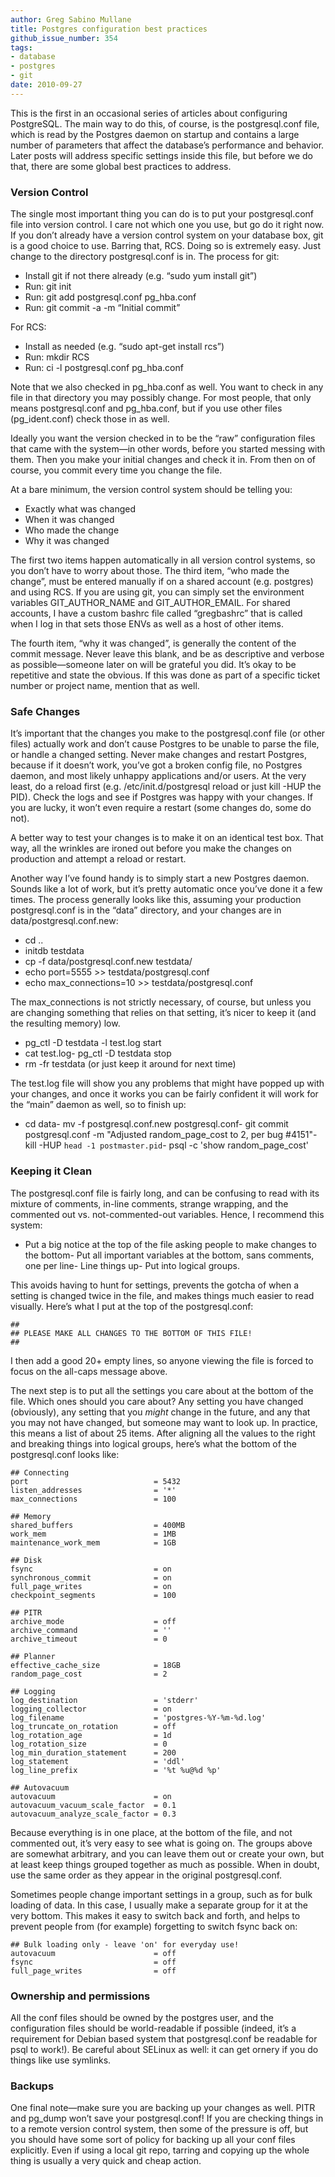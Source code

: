 ```yaml
---
author: Greg Sabino Mullane
title: Postgres configuration best practices
github_issue_number: 354
tags:
- database
- postgres
- git
date: 2010-09-27
---
```


This is the first in an occasional series of articles about configuring PostgreSQL. The main way to do this, of course, is the postgresql.conf file, which is read by the Postgres daemon on startup and contains a large number of parameters that affect the database’s performance and behavior. Later posts will address specific settings inside this file, but before we do that, there are some global best practices to address.

### Version Control

The single most important thing you can do is to put your postgresql.conf file into version control. I care not which one you use, but go do it right now. If you don’t already have a version control system on your database box, git is a good choice to use. Barring that, RCS. Doing so is extremely easy. Just change to the directory postgresql.conf is in. The process for git:

- Install git if not there already (e.g. “sudo yum install git”)
- Run: git init
- Run: git add postgresql.conf pg_hba.conf
- Run: git commit -a -m “Initial commit”

For RCS:

- Install as needed (e.g. “sudo apt-get install rcs”)
- Run: mkdir RCS
- Run: ci -l postgresql.conf pg_hba.conf

Note that we also checked in pg_hba.conf as well. You want to check in any file in that directory you may possibly change. For most people, that only means postgresql.conf and pg_hba.conf, but if you use other files (pg_ident.conf) check those in as well.

Ideally you want the version checked in to be the “raw” configuration files that came with the system—​in other words, before you started messing with them. Then you make your initial changes and check it in. From then on of course, you commit every time you change the file.

At a bare minimum, the version control system should be telling you:

- Exactly what was changed
- When it was changed
- Who made the change
- Why it was changed

The first two items happen automatically in all version control systems, so you don’t have to worry about those. The third item, “who made the change”, must be entered manually if on a shared account (e.g. postgres) and using RCS. If you are using git, you can simply set the environment variables GIT_AUTHOR_NAME and GIT_AUTHOR_EMAIL. For shared accounts, I have a custom bashrc file called “gregbashrc” that is called when I log in that sets those ENVs as well as a host of other items.

The fourth item, “why it was changed”, is generally the content of the commit message. Never leave this blank, and be as descriptive and verbose as possible—​someone later on will be grateful you did. It’s okay to be repetitive and state the obvious. If this was done as part of a specific ticket number or project name, mention that as well.

### Safe Changes

It’s important that the changes you make to the postgresql.conf file (or other files) actually work and don’t cause Postgres to be unable to parse the file, or handle a changed setting. Never make changes and restart Postgres, because if it doesn’t work, you’ve got a broken config file, no Postgres daemon, and most likely unhappy applications and/or users. At the very least, do a reload first (e.g. /etc/init.d/postgresql reload or just kill -HUP the PID). Check the logs and see if Postgres was happy with your changes. If you are lucky, it won’t even require a restart (some changes do, some do not).

A better way to test your changes is to make it on an identical test box. That way, all the wrinkles are ironed out before you make the changes on production and attempt a reload or restart.

Another way I’ve found handy is to simply start a new Postgres daemon. Sounds like a lot of work, but it’s pretty automatic once you’ve done it a few times. The process generally looks like this, assuming your production postgresql.conf is in the “data” directory, and your changes are in data/postgresql.conf.new:

- cd ..
- initdb testdata
- cp -f data/postgresql.conf.new testdata/
- echo port=5555 >> testdata/postgresql.conf
- echo max_connections=10 >> testdata/postgresql.conf

The max_connections is not strictly necessary, of course, but unless you are changing something that relies on that setting, it’s nicer to keep it (and the resulting memory) low.

- pg_ctl -D testdata -l test.log start
- cat test.log- pg_ctl -D testdata stop
- rm -fr testdata (or just keep it around for next time)

The test.log file will show you any problems that might have popped up with your changes, and once it works you can be fairly confident it will work for the “main” daemon as well, so to finish up:

- cd data- mv -f postgresql.conf.new postgresql.conf- git commit postgresql.conf -m "Adjusted random_page_cost to 2, per bug #4151"- kill -HUP `head -1 postmaster.pid`- psql -c 'show random_page_cost'

### Keeping it Clean

The postgresql.conf file is fairly long, and can be confusing to read with its mixture of comments, in-line comments, strange wrapping, and the commented out vs. not-commented-out variables. Hence, I recommend this system:

- Put a big notice at the top of the file asking people to make changes to the bottom- Put all important variables at the bottom, sans comments, one per line- Line things up- Put into logical groups.

This avoids having to hunt for settings, prevents the gotcha of when a setting is changed twice in the file, and makes things much easier to read visually. Here’s what I put at the top of the postgresql.conf:

```plain
##
## PLEASE MAKE ALL CHANGES TO THE BOTTOM OF THIS FILE!
##
```

I then add a good 20+ empty lines, so anyone viewing the file is forced to focus on the all-caps message above.

The next step is to put all the settings you care about at the bottom of the file. Which ones should you care about? Any setting you have changed (obviously), any setting that you *might* change in the future, and any that you may not have changed, but someone may want to look up. In practice, this means a list of about 25 items. After aligning all the values to the right and breaking things into logical groups, here’s what the bottom of the postgresql.conf looks like:

```plain
## Connecting
port                            = 5432
listen_addresses                = '*'
max_connections                 = 100

## Memory
shared_buffers                  = 400MB
work_mem                        = 1MB
maintenance_work_mem            = 1GB

## Disk
fsync                           = on
synchronous_commit              = on
full_page_writes                = on
checkpoint_segments             = 100

## PITR
archive_mode                    = off
archive_command                 = ''
archive_timeout                 = 0

## Planner
effective_cache_size            = 18GB
random_page_cost                = 2

## Logging
log_destination                 = 'stderr'
logging_collector               = on
log_filename                    = 'postgres-%Y-%m-%d.log'
log_truncate_on_rotation        = off
log_rotation_age                = 1d
log_rotation_size               = 0
log_min_duration_statement      = 200
log_statement                   = 'ddl'
log_line_prefix                 = '%t %u@%d %p'

## Autovacuum
autovacuum                      = on
autovacuum_vacuum_scale_factor  = 0.1
autovacuum_analyze_scale_factor = 0.3
```

Because everything is in one place, at the bottom of the file, and not commented out, it’s very easy to see what is going on. The groups above are somewhat arbitrary, and you can leave them out or create your own, but at least keep things grouped together as much as possible. When in doubt, use the same order as they appear in the original postgresql.conf.

Sometimes people change important settings in a group, such as for bulk loading of data. In this case, I usually make a separate group for it at the very bottom. This makes it easy to switch back and forth, and helps to prevent people from (for example) forgetting to switch fsync back on:

```plain
## Bulk loading only - leave 'on' for everyday use!
autovacuum                      = off
fsync                           = off
full_page_writes                = off
```

### Ownership and permissions

All the conf files should be owned by the postgres user, and the configuration files should be world-readable if possible (indeed, it’s a requirement for Debian based system that postgresql.conf be readable for psql to work!). Be careful about SELinux as well: it can get ornery if you do things like use symlinks.

### Backups

One final note—​make sure you are backing up your changes as well. PITR and pg_dump won’t save your postgresql.conf! If you are checking things in to a remote version control system, then some of the pressure is off, but you should have some sort of policy for backing up all your conf files explicitly. Even if using a local git repo, tarring and copying up the whole thing is usually a very quick and cheap action.
